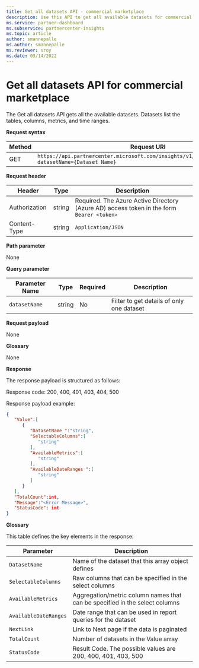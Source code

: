 ```yaml
---
title: Get all datasets API - commercial marketplace
description: Use this API to get all available datasets for commercial marketplace analytics. 
ms.service: partner-dashboard 
ms.subservice: partnercenter-insights
ms.topic: article
author: smannepalle
ms.author: smannepalle
ms.reviewer: sroy
ms.date: 03/14/2022
---
```


# Get all datasets API for commercial marketplace

The Get all datasets API gets all the available datasets. Datasets list the tables, columns, metrics, and time ranges.

**Request syntax**

| **Method** | **Request URI** |
| --- | --- |
| GET | `https://api.partnercenter.microsoft.com/insights/v1/cmp/ScheduledDataset?datasetName={Dataset Name}` |

**Request header**

| **Header** | **Type** | **Description** |
| --- | --- | --- |
| Authorization | string | Required. The Azure Active Directory (Azure AD) access token in the form `Bearer <token>` |
| Content-Type | string | `Application/JSON` |

**Path parameter**

None

**Query parameter**

| **Parameter Name** | **Type** | **Required** | **Description** |
| --- | --- | --- | --- |
| `datasetName` | string | No | Filter to get details of only one dataset |

**Request payload**

None

**Glossary**

None

**Response**

The response payload is structured as follows:

Response code: 200, 400, 401, 403, 404, 500

Response payload example:

```json
{
   "Value":[
      {
         "DatasetName ":"string",
         "SelectableColumns":[
            "string"
         ],
         "AvailableMetrics":[
            "string"
         ],
         "AvailableDateRanges ":[
            "string"
         ]
      }
   ],
   "TotalCount":int,
   "Message":"<Error Message>",
   "StatusCode": int
}
```

**Glossary**

This table defines the key elements in the response:

| **Parameter** | **Description** |
| --- | --- |
| `DatasetName` | Name of the dataset that this array object defines |
| `SelectableColumns` | Raw columns that can be specified in the select columns |
| `AvailableMetrics` | Aggregation/metric column names that can be specified in the select columns |
| `AvailableDateRanges` | Date range that can be used in report queries for the dataset |
| `NextLink` | Link to Next page if the data is paginated |
| `TotalCount` | Number of datasets in the Value array |
| `StatusCode` | Result Code. The possible values are 200, 400, 401, 403, 500 |
